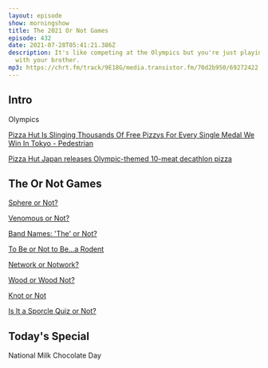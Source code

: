 ```yaml
---
layout: episode
show: morningshow
title: The 2021 Or Not Games
episode: 432
date: 2021-07-28T05:41:21.386Z
description: It's like competing at the Olympics but you're just playing quizzes
  with your brother.
mp3: https://chrt.fm/track/9E18G/media.transistor.fm/70d2b950/69272422.mp3
---
```

## Intro

Olympics

[Pizza Hut Is Slinging Thousands Of Free Pizzys For Every Single Medal We Win In Tokyo - Pedestrian](https://apple.news/Adj4BZt8cTuKMhTpVhEN42A)

[Pizza Hut Japan releases Olympic-themed 10-meat decathlon pizza](https://thetakeout.com/pizza-hut-japan-sells-pizza-with-10-meats-for-olympics-1847369435)

## The Or Not Games

[Sphere or Not?](https://www.sporcle.com/games/mg10/spherical-sports)

[Venomous or Not?](https://www.sporcle.com/games/Hejman/i_sucked_the_poison_on_this_quiz)

[Band Names: 'The' or Not?](https://www.sporcle.com/games/shorlin/band-names-the-or-not)

[To Be or Not to Be...a Rodent](https://www.sporcle.com/games/Rackie/rodent_or_not)

[Network or Notwork?](https://www.sporcle.com/games/MSUKent/network-or-notwork)

[Wood or Wood Not?](https://www.sporcle.com/games/kenneycan/picture-quiz-wood-or-not)

[Knot or Not](https://www.sporcle.com/games/bazmerelda/yeah-i-only-made-this-quiz-for-the-title)

[Is It a Sporcle Quiz or Not?](https://www.sporcle.com/games/SpartyK/is-it-a-sporcle-quiz)

## Today's Special

National Milk Chocolate Day